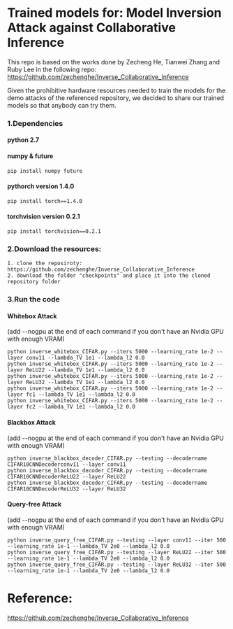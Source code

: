 # Trained models for: Model Inversion Attack against Collaborative Inference

This repo is based on the works done by Zecheng He, Tianwei Zhang and Ruby Lee in the following repo:
https://github.com/zechenghe/Inverse_Collaborative_Inference

Given the prohibitive hardware resources needed to train the models for the demo attacks of the referenced repository, we decided to share our trained models so that anybody can try them.

### 1.Dependencies
#### python 2.7
#### numpy & future
    pip install numpy future
#### pythorch version 1.4.0
    pip install torch==1.4.0
#### torchvision version 0.2.1
    pip install torchvision==0.2.1

### 2.Download the resources:
    1. clone the reposiroty: https://github.com/zechenghe/Inverse_Collaborative_Inference
    2. download the folder "checkpoints" and place it into the cloned repository folder

### 3.Run the code
#### Whitebox Attack 
   (add --nogpu at the end of each command if you don't have an Nvidia GPU with enough VRAM)

    python inverse_whitebox_CIFAR.py --iters 5000 --learning_rate 1e-2 --layer conv11 --lambda_TV 1e1 --lambda_l2 0.0
    python inverse_whitebox_CIFAR.py --iters 5000 --learning_rate 1e-2 --layer ReLU22 --lambda_TV 1e1 --lambda_l2 0.0
    python inverse_whitebox_CIFAR.py --iters 5000 --learning_rate 1e-2 --layer ReLU32 --lambda_TV 1e1 --lambda_l2 0.0
    python inverse_whitebox_CIFAR.py --iters 5000 --learning_rate 1e-2 --layer fc1 --lambda_TV 1e1 --lambda_l2 0.0
    python inverse_whitebox_CIFAR.py --iters 5000 --learning_rate 1e-2 --layer fc2 --lambda_TV 1e1 --lambda_l2 0.0
    
#### Blackbox Attack 
   (add --nogpu at the end of each command if you don't have an Nvidia GPU with enough VRAM)
    
    python inverse_blackbox_decoder_CIFAR.py --testing --decodername CIFAR10CNNDecoderconv11 --layer conv11
    python inverse_blackbox_decoder_CIFAR.py --testing --decodername CIFAR10CNNDecoderReLU22 --layer ReLU22
    python inverse_blackbox_decoder_CIFAR.py --testing --decodername CIFAR10CNNDecoderReLU32 --layer ReLU32

#### Query-free Attack 
   (add --nogpu at the end of each command if you don't have an Nvidia GPU with enough VRAM)
     
    python inverse_query_free_CIFAR.py --testing --layer conv11 --iter 500 --learning_rate 1e-1 --lambda_TV 2e0 --lambda_l2 0.0
    python inverse_query_free_CIFAR.py --testing --layer ReLU22 --iter 500 --learning_rate 1e-1 --lambda_TV 2e0 --lambda_l2 0.0
    python inverse_query_free_CIFAR.py --testing --layer ReLU32 --iter 500 --learning_rate 1e-1 --lambda_TV 2e0 --lambda_l2 0.0
    
# Reference:
https://github.com/zechenghe/Inverse_Collaborative_Inference
